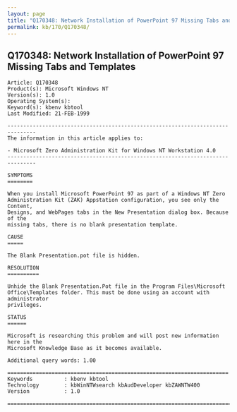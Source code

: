 ```yaml
---
layout: page
title: "Q170348: Network Installation of PowerPoint 97 Missing Tabs and Templates"
permalink: kb/170/Q170348/
---
```


## Q170348: Network Installation of PowerPoint 97 Missing Tabs and Templates

	Article: Q170348
	Product(s): Microsoft Windows NT
	Version(s): 1.0
	Operating System(s): 
	Keyword(s): kbenv kbtool
	Last Modified: 21-FEB-1999
	
	-------------------------------------------------------------------------------
	The information in this article applies to:
	
	- Microsoft Zero Administration Kit for Windows NT Workstation 4.0 
	-------------------------------------------------------------------------------
	
	SYMPTOMS
	========
	
	When you install Microsoft PowerPoint 97 as part of a Windows NT Zero
	Administration Kit (ZAK) Appstation configuration, you see only the Content,
	Designs, and WebPages tabs in the New Presentation dialog box. Because of the
	missing tabs, there is no blank presentation template.
	
	CAUSE
	=====
	
	The Blank Presentation.pot file is hidden.
	
	RESOLUTION
	==========
	
	Unhide the Blank Presentation.Pot file in the Program Files\Microsoft
	Office\Templates folder. This must be done using an account with administrator
	privileges.
	
	STATUS
	======
	
	Microsoft is researching this problem and will post new information here in the
	Microsoft Knowledge Base as it becomes available.
	
	Additional query words: 1.00
	
	======================================================================
	Keywords          : kbenv kbtool 
	Technology        : kbWinNTWsearch kbAudDeveloper kbZAWNTW400
	Version           : 1.0
	
	=============================================================================
	
